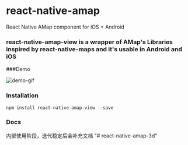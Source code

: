 # react-native-amap
React Native AMap component for iOS + Android

### react-native-amap-view is a wrapper of AMap's Libraries inspired by react-native-maps and it's usable in Android and iOS

###Demo

![demo-gif](https://raw.githubusercontent.com/dianwoba/react-native-amap/master/doc/assets/demo.gif)

### Installation

`npm install react-native-amap-view --save`

### Docs

内部使用阶段，迭代稳定后会补充文档
"# react-native-amap-3d" 

